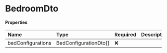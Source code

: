 # BedroomDto

**Properties**

| Name              | Type                  | Required | Description |
| :---------------- | :-------------------- | :------- | :---------- |
| bedConfigurations | BedConfigurationDto[] | ❌       |             |

<!-- This file was generated by liblab | https://liblab.com/ -->
